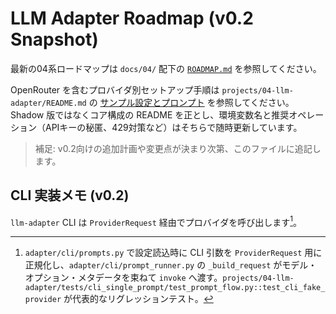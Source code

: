 # LLM Adapter Roadmap (v0.2 Snapshot)

最新の04系ロードマップは `docs/04/` 配下の [`ROADMAP.md`](../../04/ROADMAP.md) を参照してください。

OpenRouter を含むプロバイダ別セットアップ手順は `projects/04-llm-adapter/README.md` の [サンプル設定とプロンプト](../../../projects/04-llm-adapter/README.md#サンプル設定とプロンプト) を参照してください。Shadow 版ではなくコア構成の README を正とし、環境変数名と推奨オペレーション（APIキーの秘匿、429対策など）はそちらで随時更新しています。

> 補足: v0.2向けの追加計画や変更点が決まり次第、このファイルに追記します。

## CLI 実装メモ (v0.2)

`llm-adapter` CLI は `ProviderRequest` 経由でプロバイダを呼び出します[^cli-provider-request]。

[^cli-provider-request]: `adapter/cli/prompts.py` で設定読込時に CLI 引数を `ProviderRequest` 用に正規化し、`adapter/cli/prompt_runner.py` の `_build_request` がモデル・オプション・メタデータを束ねて `invoke` へ渡す。`projects/04-llm-adapter/tests/cli_single_prompt/test_prompt_flow.py::test_cli_fake_provider` が代表的なリグレッションテスト。
